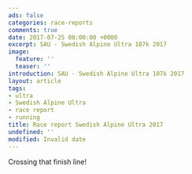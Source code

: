 ```yaml
---
ads: false
categories: race-reports
comments: true
date: 2017-07-25 00:00:00 +0000
excerpt: SAU - Swedish Alpine Ultra 107k 2017
image:
  feature: ''
  teaser: ''
introduction: SAU - Swedish Alpine Ultra 107k 2017
layout: article
tags:
- ultra
- Swedish Alpine Ultra
- race report
- running
title: Race report Swedish Alpine Ultra 2017
undefined: ''
modified: Invalid date
---
```



Crossing that finish line!